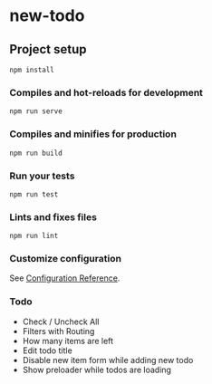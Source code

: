 # new-todo

## Project setup

```
npm install
```

### Compiles and hot-reloads for development

```
npm run serve
```

### Compiles and minifies for production

```
npm run build
```

### Run your tests

```
npm run test
```

### Lints and fixes files

```
npm run lint
```

### Customize configuration

See [Configuration Reference](https://cli.vuejs.org/config/).

### Todo

- Check / Uncheck All
- Filters with Routing
- How many items are left
- Edit todo title
- Disable new item form while adding new todo
- Show preloader while todos are loading

